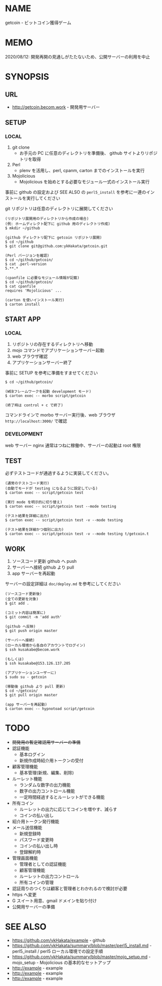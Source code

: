 # NAME

getcoin - ビットコイン獲得ゲーム

# MEMO

2020/08/12: 開発再開の見通しがたたないため、公開サーバーの利用を中止

# SYNOPSIS

## URL

- <http://getcoin.becom.work> - 開発用サーバー

## SETUP

### LOCAL

1. git clone
    - お手元の PC に任意のディレクトリを準備後、 github サイトよりリポジトリを取得
1. Perl
    - plenv を活用し、perl, cpanm, carton までのインストールを実行
1. Mojolicious
    - Mojolicious を始めとする必要なモジュール一式のインストール実行

事前に github の設定および SEE ALSO の `perl5_install` を参考に一連のインストールを実行してください

git リポジトリは任意のディレクトリに展開してください

```
(リポジトリ展開用のディレクトリから作成の場合)
(例: ホームディレクト配下に github 用のディレクトリ作成)
$ mkdir ~/github

(github ディレクトリ配下に getcoin リポジトリ展開)
$ cd ~/github
$ git clone git@github.com:ykHakata/getcoin.git

(Perl バージョンを確認)
$ cd ~/github/getcoin/
$ cat .perl-version
5.**.*

(cpanfile に必要なモジュール情報が記載)
$ cd ~/github/getcoin/
$ cat cpanfile
requires 'Mojolicious' ...

(carton を使いインストール実行)
$ carton install
```

## START APP

### LOCAL

1. リポジトリの存在するディレクトリへ移動
1. mojo コマンドでアプリケーションサーバー起動
1. web ブラウザ確認
1. アプリケーションサーバー終了

事前に SETUP を参考に準備をすませてください

```
$ cd ~/github/getcoin/

(WEBフレームワークを起動 development モード)
$ carton exec -- morbo script/getcoin

(終了時は control + c で終了)
```

コマンドラインで morbo サーバー実行後、web ブラウザ `http://localhost:3000/` で確認

### DEVELOPMENT

web サーバー nginx 通常はつねに稼働中、サーバーの起動は root 権限

## TEST

必ずテストコードが通過するように実装してください。

```
(通常のテストコード実行)
(自動でモードが testing になるように設定している)
$ carton exec -- script/getcoin test

(実行 mode を明示的に切り替え)
$ carton exec -- script/getcoin test --mode testing

(テスト結果を詳細に出力)
$ carton exec -- script/getcoin test -v --mode testing

(テスト結果を詳細かつ個別に出力)
$ carton exec -- script/getcoin test -v --mode testing t/getcoin.t
```

## WORK

1. ソースコード更新 github へ push
1. サーバーへ接続 github より pull
1. app サーバーを再起動

サーバーの設定詳細は `doc/deploy.md` を参考にしてください

```
(ソースコード更新後)
(全ての更新を対象)
$ git add .

(コミット内容は簡潔に)
$ git commit -m 'add auth'

(github へ反映)
$ git push origin master

(サーバーへ接続)
(ローカル環境から各自のアカウントでログイン)
$ ssh kusakabe@becom.work

(もしくは)
$ ssh kusakabe@153.126.137.205

(アプリケーションユーザーに)
$ sudo su - getcoin

(移動後 github より pull 更新)
$ cd ~/getcoin/
$ git pull origin master

(app サーバーを再起動)
$ carton exec -- hypnotoad script/getcoin
```

# TODO

- ~~開発用の暫定確認用サーバーの準備~~
- 認証機能
    - 基本ログイン
    - 新規作成時紹介用トークンの受付
- 顧客管理機能
    - 基本管理(新規、編集、削除)
- ルーレット機能
    - ランダムな数字の出力機能
    - 数字の出力コントロール機能
    - 一定時間経過するとルーレットができる機能
- 所有コイン
    - ルーレットの出力に応じてコインを増やす、減らす
    - コインの払い出し
- 紹介用トークン発行機能
- メール送信機能
    - 新規登録時
    - パスワード変更時
    - コインの払い出し時
    - 登録解約時
- 管理画面機能
    - 管理者としての認証機能
    - 顧客管理機能
    - ルーレットの出力コントロール
    - 所有コインの管理
- 認証周りのつくりは顧客と管理者とわかれるので検討が必要
- https へ変更
- G スイート用意、gmail ドメインを貼り付け
- 公開用サーバーの準備

# SEE ALSO

- <https://github.com/ykHakata/example> - github
- <https://github.com/ykHakata/summary/blob/master/perl5_install.md> - perl5_install / perl5 ローカル環境での設定手順
- <https://github.com/ykHakata/summary/blob/master/mojo_setup.md> - mojo_setup - Mojolicious の基本的なセットアップ
- <http://example> - example
- <http://example> - example
- <http://example> - example
